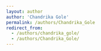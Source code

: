 ```yaml
---
layout: author
author: 'Chandrika Gole'
permalink: /authors/Chandrika_Gole
redirect_from:
  - /authors/chandrika_gole/
  - /authors/Chandrika_Gole/
---
```

